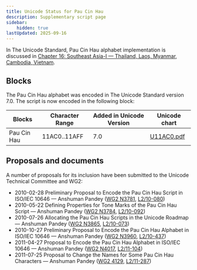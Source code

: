 ```yaml
---
title: Unicode Status for Pau Cin Hau
description: Supplementary script page
sidebar:
    hidden: true
lastUpdated: 2025-09-16
---
```


In The Unicode Standard, Pau Cin Hau alphabet implementation is discussed in [Chapter 16: Southeast Asia-I — Thailand, Laos, Myanmar, Cambodia, Vietnam](https://www.unicode.org/versions/latest/core-spec/chapter-16/#G68308).

## Blocks

The Pau Cin Hau alphabet was encoded in The Unicode Standard version 7.0. The script is now encoded in the following block:

| Blocks | Character Range | Added in Unicode Version | Unicode chart |
| ------ | --------------- | ------------------------ | ------------- |
| Pau Cin Hau  | 11AC0..11AFF | 7.0 | [U11AC0.pdf](http://www.unicode.org/charts/PDF/U11AC0.pdf) |

## Proposals and documents

A number of proposals for its inclusion have been submitted to the Unicode Technical Committee and WG2:
- 2010-02-28 Preliminary Proposal to Encode the Pau Cin Hau Script in ISO/IEC 10646 — Anshuman Pandey ([WG2 N3781](https://www.unicode.org/wg2/docs/n3781.pdf), [L2/10-080](http://www.unicode.org/cgi-bin/GetMatchingDocs.pl?L2/10-080))
- 2010-05-22 Defining Properties for Tone Marks of the Pau Cin Hau Script — Anshuman Pandey ([WG2 N3784](https://www.unicode.org/wg2/docs/n3784.pdf), [L2/10-092](http://www.unicode.org/cgi-bin/GetMatchingDocs.pl?L2/10-092))
- 2010-07-26 Allocating the Pau Cin Hau Scripts in the Unicode Roadmap — Anshuman Pandey ([WG2 N3865](https://www.unicode.org/wg2/docs/n3865.pdf), [L2/10-073](http://www.unicode.org/cgi-bin/GetMatchingDocs.pl?L2/10-073))
- 2010-10-27 Preliminary Proposal to Encode the Pau Cin Hau Alphabet in ISO/IEC 10646 — Anshuman Pandey ([WG2 N3960](https://www.unicode.org/wg2/docs/n3960.pdf), [L2/10-437](http://www.unicode.org/cgi-bin/GetMatchingDocs.pl?L2/10-437))
- 2011-04-27 Proposal to Encode the Pau Cin Hau Alphabet in ISO/IEC 10646 — Anshuman Pandey ([WG2 N4017](https://www.unicode.org/wg2/docs/n4017.pdf), [L2/11-104](http://www.unicode.org/cgi-bin/GetMatchingDocs.pl?L2/11-104))
- 2011-07-25 Proposal to Change the Names for Some Pau Cin Hau Characters — Anshuman Pandey ([WG2 4129](https://www.unicode.org/wg2/docs/n4129.pdf), [L2/11-287](http://www.unicode.org/cgi-bin/GetMatchingDocs.pl?L2/11-287))
